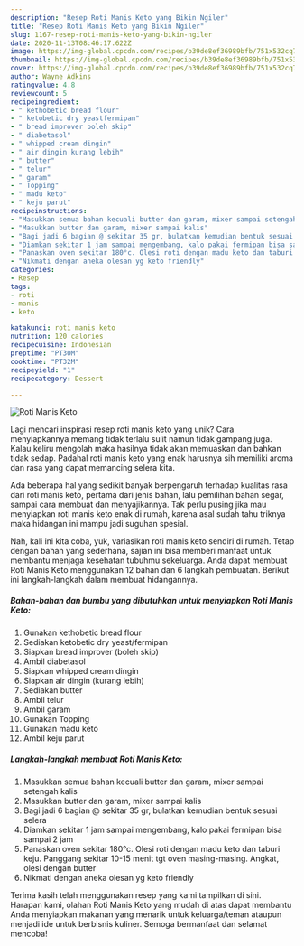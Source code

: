 ```yaml
---
description: "Resep Roti Manis Keto yang Bikin Ngiler"
title: "Resep Roti Manis Keto yang Bikin Ngiler"
slug: 1167-resep-roti-manis-keto-yang-bikin-ngiler
date: 2020-11-13T08:46:17.622Z
image: https://img-global.cpcdn.com/recipes/b39de8ef36989bfb/751x532cq70/roti-manis-keto-foto-resep-utama.jpg
thumbnail: https://img-global.cpcdn.com/recipes/b39de8ef36989bfb/751x532cq70/roti-manis-keto-foto-resep-utama.jpg
cover: https://img-global.cpcdn.com/recipes/b39de8ef36989bfb/751x532cq70/roti-manis-keto-foto-resep-utama.jpg
author: Wayne Adkins
ratingvalue: 4.8
reviewcount: 5
recipeingredient:
- " kethobetic bread flour"
- " ketobetic dry yeastfermipan"
- " bread improver boleh skip"
- " diabetasol"
- " whipped cream dingin"
- " air dingin kurang lebih"
- " butter"
- " telur"
- " garam"
- " Topping"
- " madu keto"
- " keju parut"
recipeinstructions:
- "Masukkan semua bahan kecuali butter dan garam, mixer sampai setengah kalis"
- "Masukkan butter dan garam, mixer sampai kalis"
- "Bagi jadi 6 bagian @ sekitar 35 gr, bulatkan kemudian bentuk sesuai selera"
- "Diamkan sekitar 1 jam sampai mengembang, kalo pakai fermipan bisa sampai 2 jam"
- "Panaskan oven sekitar 180°c. Olesi roti dengan madu keto dan taburi keju. Panggang sekitar 10-15 menit tgt oven masing-masing. Angkat, olesi dengan butter"
- "Nikmati dengan aneka olesan yg keto friendly"
categories:
- Resep
tags:
- roti
- manis
- keto

katakunci: roti manis keto 
nutrition: 120 calories
recipecuisine: Indonesian
preptime: "PT30M"
cooktime: "PT32M"
recipeyield: "1"
recipecategory: Dessert

---
```



![Roti Manis Keto](https://img-global.cpcdn.com/recipes/b39de8ef36989bfb/751x532cq70/roti-manis-keto-foto-resep-utama.jpg)

Lagi mencari inspirasi resep roti manis keto yang unik? Cara menyiapkannya memang tidak terlalu sulit namun tidak gampang juga. Kalau keliru mengolah maka hasilnya tidak akan memuaskan dan bahkan tidak sedap. Padahal roti manis keto yang enak harusnya sih memiliki aroma dan rasa yang dapat memancing selera kita.

Ada beberapa hal yang sedikit banyak berpengaruh terhadap kualitas rasa dari roti manis keto, pertama dari jenis bahan, lalu pemilihan bahan segar, sampai cara membuat dan menyajikannya. Tak perlu pusing jika mau menyiapkan roti manis keto enak di rumah, karena asal sudah tahu triknya maka hidangan ini mampu jadi suguhan spesial.




Nah, kali ini kita coba, yuk, variasikan roti manis keto sendiri di rumah. Tetap dengan bahan yang sederhana, sajian ini bisa memberi manfaat untuk membantu menjaga kesehatan tubuhmu sekeluarga. Anda dapat membuat Roti Manis Keto menggunakan 12 bahan dan 6 langkah pembuatan. Berikut ini langkah-langkah dalam membuat hidangannya.

<!--inarticleads1-->

##### Bahan-bahan dan bumbu yang dibutuhkan untuk menyiapkan Roti Manis Keto:

1. Gunakan  kethobetic bread flour
1. Sediakan  ketobetic dry yeast/fermipan
1. Siapkan  bread improver (boleh skip)
1. Ambil  diabetasol
1. Siapkan  whipped cream dingin
1. Siapkan  air dingin (kurang lebih)
1. Sediakan  butter
1. Ambil  telur
1. Ambil  garam
1. Gunakan  Topping
1. Gunakan  madu keto
1. Ambil  keju parut




<!--inarticleads2-->

##### Langkah-langkah membuat Roti Manis Keto:

1. Masukkan semua bahan kecuali butter dan garam, mixer sampai setengah kalis
1. Masukkan butter dan garam, mixer sampai kalis
1. Bagi jadi 6 bagian @ sekitar 35 gr, bulatkan kemudian bentuk sesuai selera
1. Diamkan sekitar 1 jam sampai mengembang, kalo pakai fermipan bisa sampai 2 jam
1. Panaskan oven sekitar 180°c. Olesi roti dengan madu keto dan taburi keju. Panggang sekitar 10-15 menit tgt oven masing-masing. Angkat, olesi dengan butter
1. Nikmati dengan aneka olesan yg keto friendly




Terima kasih telah menggunakan resep yang kami tampilkan di sini. Harapan kami, olahan Roti Manis Keto yang mudah di atas dapat membantu Anda menyiapkan makanan yang menarik untuk keluarga/teman ataupun menjadi ide untuk berbisnis kuliner. Semoga bermanfaat dan selamat mencoba!
